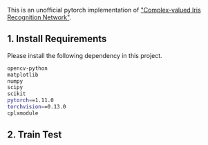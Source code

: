 This is an unofficial pytorch implementation of ["Complex-valued Iris Recognition Network"](https://arxiv.org/abs/2011.11198).

## 1. Install Requirements
Please install the following dependency in this project.
```bash
opencv-python
matplotlib
numpy
scipy
scikit
pytorch==1.11.0
torchvision==0.13.0
cplxmodule
```

## 2. Train Test
